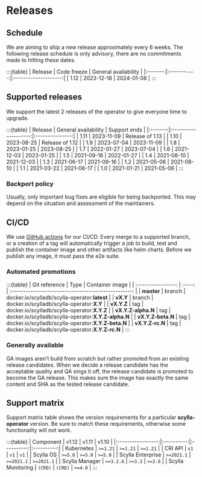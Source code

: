 # Releases

## Schedule
We are aiming to ship a new release approximately every 6 weeks. The following release schedule is only advisory, there are no commitments made to hitting these dates.

:::{table}
| Release | Code freeze | General availability |
|:-------:|:-----------:|:--------------------:|
|  1.12   | 2023-12-18  |      2024-01-08      |
:::

## Supported releases
We support the latest 2 releases of the operator to give everyone time to upgrade.

:::{table}
| Release | General availability |  Support ends   |
|:-------:|:--------------------:|:---------------:|
|  1.11   |      2023-11-09      | Release of 1.13 |
|  1.10   |      2023-08-25      | Release of 1.12 |
|   1.9   |      2023-07-04      |   2023-11-09    |
|   1.8   |      2023-01-25      |   2023-08-25    |
|   1.7   |      2022-01-27      |   2023-07-04    |
|   1.6   |      2021-12-03      |   2023-01-25    |
|   1.5   |      2021-09-16      |   2022-01-27    |
|   1.4   |      2021-08-10      |   2021-12-03    |
|   1.3   |      2021-06-17      |   2021-09-16    |
|   1.2   |      2021-05-06      |   2021-08-10    |
|   1.1   |      2021-03-22      |   2021-06-17    |
|   1.0   |      2021-01-21      |   2021-05-06    |
:::

### Backport policy
Usually, only important bug fixes are eligible for being backported.
This may depend on the situation and assessment of the maintainers.

## CI/CD
We use [GitHub actions](https://github.com/scylladb/scylla-operator/actions/workflows/go.yaml?query=branch%3Amaster+event%3Apush) for our CI/CD. Every merge to a supported branch, or a creation of a tag will automatically trigger a job to build, test and publish the container image and other artifacts like helm charts. Before we publish any image, it must pass the e2e suite.

### Automated promotions

:::{table}
| Git reference      | Type   | Container image                                      |
| :----------------: | :----: | :--------------------------------------------------: |
| **master**         | branch | docker.io/scylladb/scylla-operator:**latest**        |
| **vX.Y**           | branch | docker.io/scylladb/scylla-operator:**X.Y**           |
| **vX.Y.Z**         | tag    | docker.io/scylladb/scylla-operator:**X.Y.Z**         |
| **vX.Y.Z-alpha.N** | tag    | docker.io/scylladb/scylla-operator:**X.Y.Z-alpha.N** |
| **vX.Y.Z-beta.N**  | tag    | docker.io/scylladb/scylla-operator:**X.Y.Z-beta.N**  |
| **vX.Y.Z-rc.N**    | tag    | docker.io/scylladb/scylla-operator:**X.Y.Z-rc.N**    |
:::

### Generally available
GA images aren't build from scratch but rather promoted from an existing release candidates. When we decide a release candidate has the acceptable quality and QA sings it off, the release candidate is promoted to become the GA release. This makes sure the image has exactly the same content and SHA as the tested release candidate.

## Support matrix

Support matrix table shows the version requirements for a particular **scylla-operator** version. Be sure to match these requirements, otherwise some functionality will not work.

:::{table}
| Component         | v1.12      | v1.11      | v1.10      |
|:-----------------:|:----------:|:----------:|:----------:|
| Kubernetes        | `>=1.21`   | `>=1.21`   | `>=1.21`   |
| CRI API           | `v1`       | `v1`       | `v1`       |
| Scylla OS         | `>=5.0`    | `>=5.0`    | `>=5.0`    |
| Scylla Enterprise | `>=2021.1` | `>=2021.1` | `>=2021.1` |
| Scylla Manager    | `>=3.2.6`  | `>=3.2`    | `>=2.6`    |
| Scylla Monitoring | `(CRD)`    | `(CRD)`    | `>=4.0`    |
:::

